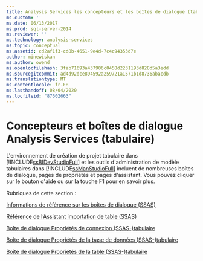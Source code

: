 ```yaml
---
title: Analysis Services les concepteurs et les boîtes de dialogue (tabulaire) | Microsoft Docs
ms.custom: ''
ms.date: 06/13/2017
ms.prod: sql-server-2014
ms.reviewer: ''
ms.technology: analysis-services
ms.topic: conceptual
ms.assetid: cd2af1f3-cd8b-4651-9e4d-7c4c94353d7e
author: minewiskan
ms.author: owend
ms.openlocfilehash: 3fab71693a437906c0458d2231193d828d5a3edd
ms.sourcegitcommit: ad4d92dce894592a259721a1571b1d8736abacdb
ms.translationtype: MT
ms.contentlocale: fr-FR
ms.lasthandoff: 08/04/2020
ms.locfileid: "87602663"
---
```

# <a name="analysis-services-designers-and-dialog-boxes-tabular"></a>Concepteurs et boîtes de dialogue Analysis Services (tabulaire)
  L'environnement de création de projet tabulaire dans [!INCLUDE[ssBIDevStudioFull](../includes/ssbidevstudiofull-md.md)] et les outils d'administration de modèle tabulaires dans [!INCLUDE[ssManStudioFull](../includes/ssmanstudiofull-md.md)] incluent de nombreuses boîtes de dialogue, pages de propriétés et pages d'assistant. Vous pouvez cliquer sur le bouton d'aide ou sur la touche F1 pour en savoir plus.  
  
 Rubriques de cette section :  
  
 [Informations de référence sur les boîtes de dialogue &#40;SSAS&#41;](dialog-boxes-reference-ssas.md)  
  
 [Référence de l’Assistant importation de table &#40;SSAS&#41;](table-import-wizard-reference-ssas.md)  
  
 [Boîte de dialogue Propriétés de connexion &#40;SSAS-&#41;tabulaire](connection-properties-dialog-box-ssas-tabular.md)  
  
 [Boîte de dialogue Propriétés de la base de données &#40;SSAS-&#41;tabulaire](database-properties-dialog-box-ssas-tabular.md)  
  
 [Boîte de dialogue Propriétés de la table &#40;SSAS-&#41;tabulaire](table-properties-dialog-box-ssas-tabular.md)  
  
  
